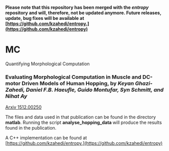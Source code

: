 <b> Please note that this repository has been merged with the <i> entropy </i> repository and will, therefore, not be updated anymore. Future releases, update, bug fixes will be available at [https://github.com/kzahedi/entropy.](https://github.com/kzahedi/entropy) </b>

# MC
Quantifying Morphological Computation


### Evaluating Morphological Computation in Muscle and DC-motor Driven Models of Human Hopping, by <i> Keyan Ghazi-Zahedi, Daniel F.B. Haeufle, Guido Montufar, Syn Schmitt, and Nihat Ay </i>

[Arxiv 1512.00250](http://arxiv.org/abs/1512.00250)

The files and data used in that publication can be found in the directory <b> matlab</b>.
Running the script <b> analyse_hopping_data </b> will produce the results found in the publication.

A C++ implementation can be found at [https://github.com/kzahedi/entropy.](https://github.com/kzahedi/entropy)

